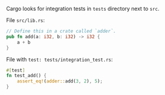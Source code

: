 Cargo looks for integration tests in `tests` directory next to `src`.

File `src/lib.rs`:

```rust
// Define this in a crate called `adder`.
pub fn add(a: i32, b: i32) -> i32 {
    a + b
}
```

File with `test: tests/integration_test.rs`:

```rust
#[test]
fn test_add() {
    assert_eq!(adder::add(3, 2), 5);
}
```